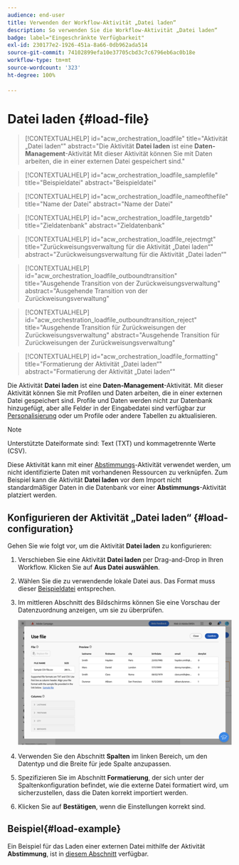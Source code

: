```yaml
---
audience: end-user
title: Verwenden der Workflow-Aktivität „Datei laden“
description: So verwenden Sie die Workflow-Aktivität „Datei laden“
badge: label="Eingeschränkte Verfügbarkeit"
exl-id: 230177e2-1926-451a-8a66-0db962ada514
source-git-commit: 74102899efa10e37705cbd3c7c6796eb6ac0b18e
workflow-type: tm+mt
source-wordcount: '323'
ht-degree: 100%

---
```


# Datei laden  {#load-file}

>[!CONTEXTUALHELP]
>id="acw_orchestration_loadfile"
>title="Aktivität „Datei laden“"
>abstract="Die Aktivität **Datei laden** ist eine **Daten-Management**-Aktivität Mit dieser Aktivität können Sie mit Daten arbeiten, die in einer externen Datei gespeichert sind."

>[!CONTEXTUALHELP]
>id="acw_orchestration_loadfile_samplefile"
>title="Beispieldatei"
>abstract="Beispieldatei"

>[!CONTEXTUALHELP]
>id="acw_orchestration_loadfile_nameofthefile"
>title="Name der Datei"
>abstract="Name der Datei"

>[!CONTEXTUALHELP]
>id="acw_orchestration_loadfile_targetdb"
>title="Zieldatenbank"
>abstract="Zieldatenbank"

>[!CONTEXTUALHELP]
>id="acw_orchestration_loadfile_rejectmgt"
>title="Zurückweisungsverwaltung für die Aktivität „Datei laden“"
>abstract="Zurückweisungsverwaltung für die Aktivität „Datei laden“"

>[!CONTEXTUALHELP]
>id="acw_orchestration_loadfile_outboundtransition"
>title="Ausgehende Transition von der Zurückweisungsverwaltung"
>abstract="Ausgehende Transition von der Zurückweisungsverwaltung"

>[!CONTEXTUALHELP]
>id="acw_orchestration_loadfile_outboundtransition_reject"
>title="Ausgehende Transition für Zurückweisungen der Zurückweisungsverwaltung"
>abstract="Ausgehende Transition für Zurückweisungen der Zurückweisungsverwaltung"

>[!CONTEXTUALHELP]
>id="acw_orchestration_loadfile_formatting"
>title="Formatierung der Aktivität „Datei laden“"
>abstract="Formatierung der Aktivität „Datei laden“"

Die Aktivität **Datei laden** ist eine **Daten-Management**-Aktivität. Mit dieser Aktivität können Sie mit Profilen und Daten arbeiten, die in einer externen Datei gespeichert sind. Profile und Daten werden nicht zur Datenbank hinzugefügt, aber alle Felder in der Eingabedatei sind verfügbar zur [Personalisierung](../../personalization/gs-personalization.md) oder um Profile oder andere Tabellen zu aktualisieren.

>[!NOTE]
>Unterstützte Dateiformate sind: Text (TXT) und kommagetrennte Werte (CSV).

Diese Aktivität kann mit einer [Abstimmungs](reconciliation.md)-Aktivität verwendet werden, um nicht identifizierte Daten mit vorhandenen Ressourcen zu verknüpfen. Zum Beispiel kann die Aktivität **Datei laden** vor dem Import nicht standardmäßiger Daten in die Datenbank vor einer **Abstimmungs**-Aktivität platziert werden.

## Konfigurieren der Aktivität „Datei laden“ {#load-configuration}

Gehen Sie wie folgt vor, um die Aktivität **Datei laden** zu konfigurieren:

1. Verschieben Sie eine Aktivität **Datei laden** per Drag-and-Drop in Ihren Workflow. Klicken Sie auf **Aus Datei auswählen**.

1. Wählen Sie die zu verwendende lokale Datei aus. Das Format muss dieser [Beispieldatei](../../audience/file-audience.md#sample-file) entsprechen.

1. Im mittleren Abschnitt des Bildschirms können Sie eine Vorschau der Datenzuordnung anzeigen, um sie zu überprüfen.

   ![](../assets/load-file.png)

1. Verwenden Sie den Abschnitt **Spalten** im linken Bereich, um den Datentyp und die Breite für jede Spalte anzupassen.

1. Spezifizieren Sie im Abschnitt **Formatierung**, der sich unter der Spaltenkonfiguration befindet, wie die externe Datei formatiert wird, um sicherzustellen, dass die Daten korrekt importiert werden.

1. Klicken Sie auf **Bestätigen**, wenn die Einstellungen korrekt sind.

## Beispiel{#load-example}

Ein Beispiel für das Laden einer externen Datei mithilfe der Aktivität **Abstimmung**, ist in [diesem Abschnitt](reconciliation.md#reconciliation-example) verfügbar.
